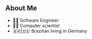## About Me

- 👨‍💻 Software Engineer
- 👨‍🔬 Computer scientist
- :brazil:|:de: Brazilian living in Germany
